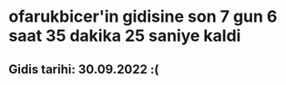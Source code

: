 # ofarukbicer'in gidisine son 7 gun 6 saat 35 dakika 25 saniye kaldi

## Gidis tarihi: 30.09.2022 :(